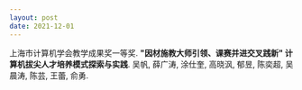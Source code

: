 ```yaml
---
layout: post
date: 2021-12-01
---
```


上海市计算机学会教学成果奖一等奖. **"因材施教大师引领、课赛并进交叉践新" 计算机拔尖人才培养模式探索与实践**. 吴帆, 薛广涛, 涂仕奎, 高晓沨, 郁昱, 陈奕超, 吴晨涛, 陈芸, 王蕾, 俞勇.